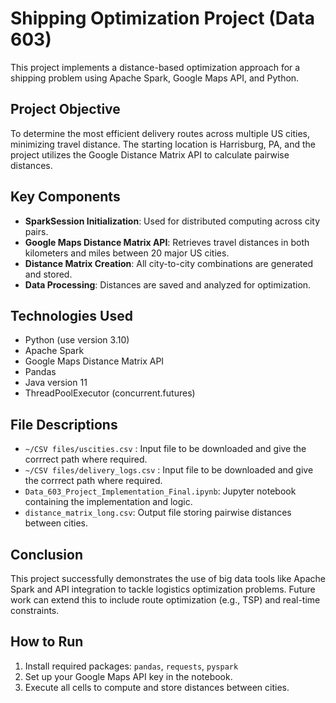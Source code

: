 # Shipping Optimization Project (Data 603)

This project implements a distance-based optimization approach for a shipping problem using Apache Spark, Google Maps API, and Python.

## Project Objective

To determine the most efficient delivery routes across multiple US cities, minimizing travel distance. The starting location is Harrisburg, PA, and the project utilizes the Google Distance Matrix API to calculate pairwise distances.

## Key Components

- **SparkSession Initialization**: Used for distributed computing across city pairs.
- **Google Maps Distance Matrix API**: Retrieves travel distances in both kilometers and miles between 20 major US cities.
- **Distance Matrix Creation**: All city-to-city combinations are generated and stored.
- **Data Processing**: Distances are saved and analyzed for optimization.

## Technologies Used

- Python (use version 3.10)
- Apache Spark
- Google Maps Distance Matrix API
- Pandas
- Java version 11
- ThreadPoolExecutor (concurrent.futures)

## File Descriptions

- `~/CSV files/uscities.csv` : Input file to be downloaded and give the corrrect path where required. 
- `~/CSV files/delivery_logs.csv` : Input file to be downloaded and give the corrrect path where required.
- `Data_603_Project_Implementation_Final.ipynb`: Jupyter notebook containing the implementation and logic.
- `distance_matrix_long.csv`: Output file storing pairwise distances between cities.

## Conclusion

This project successfully demonstrates the use of big data tools like Apache Spark and API integration to tackle logistics optimization problems. Future work can extend this to include route optimization (e.g., TSP) and real-time constraints.

## How to Run

1. Install required packages: `pandas`, `requests`, `pyspark`
2. Set up your Google Maps API key in the notebook.
3. Execute all cells to compute and store distances between cities.

